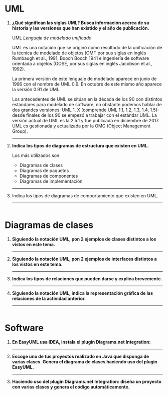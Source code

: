 # UML

1. **¿Qué significan las siglas UML? Busca información acerca de su  historia y las versiones que han existido y el año de publicación.**

   UML *Lenguaje de modelado unificado*

   UML es una notación que se originó como resultado de la unificación de la técnica de modelado de objetos (OMT por sus siglas en inglés Rumbaugh et al., 1991, Booch Booch  1941 e ingeniería de software orientada a objetos (OOSE, por sus siglas en inglés Jacobson et al., 1992).

   La primera versión de este lenguaje de modelado aparece en junio de 1996 con el nombre de UML 0.9. En octubre de este mismo año aparece la versión 0.91 de UML.

   Los antecedentes de UML se sitúan en la década de los  90 con distintos estándares para modelado de software, no obstante  podemos hablar de dos grandes versiones: UML 1. X (comprende UML 1.1, 1.2, 1.3, 1.4, 1.5): desde finales de los 90 se empezó a trabajar con el estándar UML. La versión actual de UML es la 2.5.1 y fue publicada en diciembre de 2017. UML es gestionada y actualizada por la OMG (Object Management Group).

   

   ------

2. **Indica los tipos de diagramas de estructura que existen en UML.**

   Los más utilizados son:

   - Diagramas de clases
   - Diagramas de paquetes
   - Diagramas de componentes
   - Diagramas de implementación

   ------

3. Indica los tipos de diagramas de comportamiento que existen en UML.

   ------

```

```

#   Diagramas de clases

1. **Siguiendo la notación UML, pon 2 ejemplos de clases distintos a los vistos en este tema.**

   ------

2. **Siguiendo la notación UML, pon 2 ejemplos de interfaces distintos a los vistos en este tema.**

   ------

3. **Indica los tipos de relaciones que pueden darse y explica brevemente.**

   ------

4. **Siguiendo la notación UML, indica la representación gráfica de las relaciones de la actividad anterior.**

   ------

```

```

#   Software

1. **En EasyUML usa IDEA, instala el plugin Diagrams.net Integration:**

   

   ------

2. **Escoge uno de tus proyectos realizado en Java que disponga de varias clases. Genera el diagrama de clases haciendo uso del plugin EasyUML.**

   ------

3. **Haciendo uso del plugin Diagrams.net Integration: diseña un proyecto con varias clases y genera el código automáticamente.**